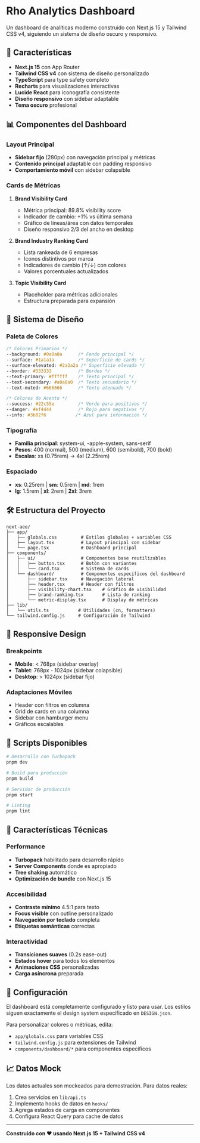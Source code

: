 # Rho Analytics Dashboard

Un dashboard de analíticas moderno construido con Next.js 15 y Tailwind CSS v4, siguiendo un sistema de diseño oscuro y responsivo.

## 🚀 Características

- **Next.js 15** con App Router
- **Tailwind CSS v4** con sistema de diseño personalizado
- **TypeScript** para type safety completo
- **Recharts** para visualizaciones interactivas
- **Lucide React** para iconografía consistente
- **Diseño responsivo** con sidebar adaptable
- **Tema oscuro** profesional

## 📊 Componentes del Dashboard

### Layout Principal
- **Sidebar fijo** (280px) con navegación principal y métricas
- **Contenido principal** adaptable con padding responsivo
- **Comportamiento móvil** con sidebar colapsible

### Cards de Métricas
1. **Brand Visibility Card**
   - Métrica principal: 89.8% visibility score
   - Indicador de cambio: +1% vs última semana
   - Gráfico de líneas/área con datos temporales
   - Diseño responsivo 2/3 del ancho en desktop

2. **Brand Industry Ranking Card**
   - Lista rankeada de 6 empresas
   - Iconos distintivos por marca
   - Indicadores de cambio (↑/↓) con colores
   - Valores porcentuales actualizados

3. **Topic Visibility Card**
   - Placeholder para métricas adicionales
   - Estructura preparada para expansión

## 🎨 Sistema de Diseño

### Paleta de Colores
```css
/* Colores Primarios */
--background: #0a0a0a      /* Fondo principal */
--surface: #1a1a1a         /* Superficie de cards */
--surface-elevated: #2a2a2a /* Superficie elevada */
--border: #333333          /* Bordes */
--text-primary: #ffffff    /* Texto principal */
--text-secondary: #a0a0a0  /* Texto secundario */
--text-muted: #666666      /* Texto atenuado */

/* Colores de Acento */
--success: #22c55e         /* Verde para positivos */
--danger: #ef4444          /* Rojo para negativos */
--info: #3b82f6           /* Azul para información */
```

### Tipografía
- **Familia principal**: system-ui, -apple-system, sans-serif
- **Pesos**: 400 (normal), 500 (medium), 600 (semibold), 700 (bold)
- **Escalas**: xs (0.75rem) → 4xl (2.25rem)

### Espaciado
- **xs**: 0.25rem | **sm**: 0.5rem | **md**: 1rem
- **lg**: 1.5rem | **xl**: 2rem | **2xl**: 3rem

## 🛠️ Estructura del Proyecto

```
next-aeo/
├── app/
│   ├── globals.css         # Estilos globales + variables CSS
│   ├── layout.tsx          # Layout principal con sidebar
│   └── page.tsx            # Dashboard principal
├── components/
│   ├── ui/                 # Componentes base reutilizables
│   │   ├── button.tsx      # Botón con variantes
│   │   └── card.tsx        # Sistema de cards
│   └── dashboard/          # Componentes específicos del dashboard
│       ├── sidebar.tsx     # Navegación lateral
│       ├── header.tsx      # Header con filtros
│       ├── visibility-chart.tsx    # Gráfico de visibilidad
│       ├── brand-ranking.tsx       # Lista de ranking
│       └── metric-display.tsx      # Display de métricas
├── lib/
│   └── utils.ts           # Utilidades (cn, formatters)
└── tailwind.config.js     # Configuración de Tailwind
```

## 📱 Responsive Design

### Breakpoints
- **Mobile**: < 768px (sidebar overlay)
- **Tablet**: 768px - 1024px (sidebar colapsible)
- **Desktop**: > 1024px (sidebar fijo)

### Adaptaciones Móviles
- Header con filtros en columna
- Grid de cards en una columna
- Sidebar con hamburger menu
- Gráficos escalables

## 🚀 Scripts Disponibles

```bash
# Desarrollo con Turbopack
pnpm dev

# Build para producción
pnpm build

# Servidor de producción
pnpm start

# Linting
pnpm lint
```

## 🎯 Características Técnicas

### Performance
- **Turbopack** habilitado para desarrollo rápido
- **Server Components** donde es apropiado
- **Tree shaking** automático
- **Optimización de bundle** con Next.js 15

### Accesibilidad
- **Contraste mínimo** 4.5:1 para texto
- **Focus visible** con outline personalizado
- **Navegación por teclado** completa
- **Etiquetas semánticas** correctas

### Interactividad
- **Transiciones suaves** (0.2s ease-out)
- **Estados hover** para todos los elementos
- **Animaciones CSS** personalizadas
- **Carga asíncrona** preparada

## 🔧 Configuración

El dashboard está completamente configurado y listo para usar. Los estilos siguen exactamente el design system especificado en `DESIGN.json`.

Para personalizar colores o métricas, edita:
- `app/globals.css` para variables CSS
- `tailwind.config.js` para extensiones de Tailwind
- `components/dashboard/*` para componentes específicos

## 📈 Datos Mock

Los datos actuales son mockeados para demostración. Para datos reales:
1. Crea servicios en `lib/api.ts`
2. Implementa hooks de datos en `hooks/`
3. Agrega estados de carga en componentes
4. Configura React Query para cache de datos

---

**Construido con ❤️ usando Next.js 15 + Tailwind CSS v4**
